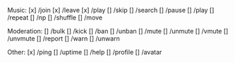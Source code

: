 Music:
	[x] /join
	[x] /leave
	[x] /play
	[] /skip
	[] /search
	[] /pause
	[] /play
	[] /repeat
	[] /np
	[] /shuffle
	[] /move

Moderation:
	[] /bulk
	[] /kick
	[] /ban
	[] /unban
	[] /mute
	[] /unmute
	[] /vmute
	[] /unvmute
	[] /report
	[] /warn
	[] /unwarn

Other:
	[x] /ping
	[] /uptime
	[] /help
	[] /profile
	[] /avatar
